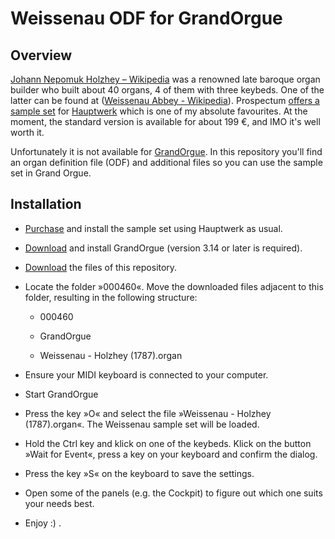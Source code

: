 # Weissenau ODF for GrandOrgue

## Overview

[Johann Nepomuk Holzhey – Wikipedia](https://de.wikipedia.org/wiki/Johann_Nepomuk_Holzhey) was a renowned late baroque organ builder who built about 40 organs, 4 of them with three keybeds. One of the latter can be found at ([Weissenau Abbey - Wikipedia](https://en.wikipedia.org/wiki/Weissenau_Abbey)). Prospectum [offers a sample set](https://www.prospectum.com/index.php?lang=en&id1=2&id2=9) for [Hauptwerk](https://www.hauptwerk.com) which is one of my absolute favourites. At the moment, the standard version is available for about 199 €, and IMO it's well worth it.

Unfortunately it is not available for [GrandOrgue](https://github.com/GrandOrgue/grandorgue). In this repository you'll find an organ definition file (ODF) and additional files so you can use the sample set in Grand Orgue.

## Installation

* [Purchase](https://www.prospectum.com/index.php?lang=en&id1=3&id2=0) and install the sample set using Hauptwerk as usual.

* [Download](https://github.com/GrandOrgue/grandorgue/releases) and install GrandOrgue (version 3.14 or later is required).

* [Download](https://github.com/Christedge/GrandOrgueFiles/archive/refs/heads/main.zip) the files of this repository.

* Locate the folder »000460«. Move the downloaded files adjacent to this folder, resulting in the following structure:
  
  * 000460
  
  * GrandOrgue
  
  * Weissenau - Holzhey (1787).organ

* Ensure your MIDI keyboard is connected to your computer.

* Start GrandOrgue

* Press the key »O« and select the file »Weissenau - Holzhey (1787).organ«. The Weissenau sample set will be loaded.

* Hold the Ctrl key and klick on one of the keybeds. Klick on the button »Wait for Event«, press a key on your keyboard and confirm the dialog.

* Press the key »S« on the keyboard to save the settings.

* Open some of the panels (e.g. the Cockpit) to figure out which one suits your needs best.

* Enjoy :) .


